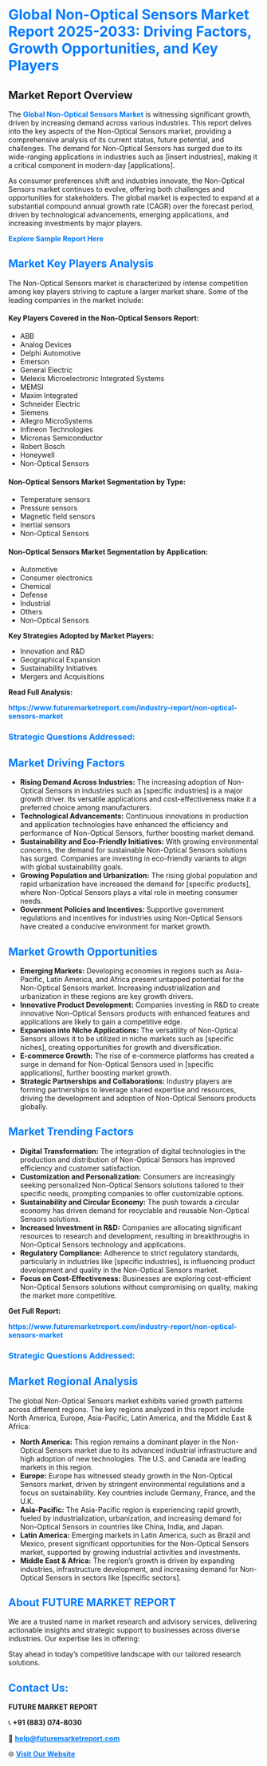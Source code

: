 <h1 style="color: #007BFF;">Global Non-Optical Sensors Market Report 2025-2033: Driving Factors, Growth Opportunities, and Key Players</h1>

<section id="overview">
<h2>Market Report Overview</h2>
<p>The <a href="https://www.futuremarketreport.com/industry-report/non-optical-sensors-market" style="color: #007BFF; text-decoration: none;"><strong>Global Non-Optical Sensors Market</strong></a> is witnessing significant growth, driven by increasing demand across various industries. This report delves into the key aspects of the Non-Optical Sensors market, providing a comprehensive analysis of its current status, future potential, and challenges. The demand for Non-Optical Sensors has surged due to its wide-ranging applications in industries such as [insert industries], making it a critical component in modern-day [applications].</p>
<p>As consumer preferences shift and industries innovate, the Non-Optical Sensors market continues to evolve, offering both challenges and opportunities for stakeholders. The global market is expected to expand at a substantial compound annual growth rate (CAGR) over the forecast period, driven by technological advancements, emerging applications, and increasing investments by major players.</p>
</section>

<section id="overview">
<p><a href="https://www.futuremarketreport.com/request-sample/reportId=106488" style="color: #007BFF; text-decoration: none;"><strong>Explore Sample Report Here</strong></a></p>
</section>

<section id="key-players">
<h2 style="color: #007BFF;">Market Key Players Analysis</h2>
<p>The Non-Optical Sensors market is characterized by intense competition among key players striving to capture a larger market share. Some of the leading companies in the market include:</p>
<h4>Key Players Covered in the Non-Optical Sensors Report:</h4>
<ul><li>ABB</li><li>Analog Devices</li><li>Delphi Automotive</li><li>Emerson</li><li>General Electric</li><li>Melexis Microelectronic Integrated Systems</li><li>MEMSI</li><li>Maxim Integrated</li><li>Schneider Electric</li><li>Siemens</li><li>Allegro MicroSystems</li><li>Infineon Technologies</li><li>Micronas Semiconductor</li><li>Robert Bosch</li><li>Honeywell</li><li>Non-Optical Sensors</li></ul>
<h4>Non-Optical Sensors Market Segmentation by Type:</h4>
<ul><li>Temperature sensors</li><li>Pressure sensors</li><li>Magnetic field sensors</li><li>Inertial sensors</li><li>Non-Optical Sensors</li></ul>

<h4>Non-Optical Sensors Market Segmentation by Application:</h4>
<ul><li>Automotive</li><li>Consumer electronics</li><li>Chemical</li><li>Defense</li><li>Industrial</li><li>Others</li><li>Non-Optical Sensors</li></ul>
<p><strong>Key Strategies Adopted by Market Players:</strong></p>
<ul>
<li>Innovation and R&D</li>
<li>Geographical Expansion</li>
<li>Sustainability Initiatives</li>
<li>Mergers and Acquisitions</li>
</ul>
</section>

<section>
<p><strong>Read Full Analysis: </strong></p><a href="https://www.futuremarketreport.com/industry-report/non-optical-sensors-market" style="color: #007BFF; text-decoration: none;"><strong>https://www.futuremarketreport.com/industry-report/non-optical-sensors-market</strong></a>
<h3 style="color: #007BFF;">Strategic Questions Addressed:</h3>
</section>

<section id="driving-factors">
<h2 style="color: #007BFF;">Market Driving Factors</h2>
<ul>
<li><strong>Rising Demand Across Industries:</strong> The increasing adoption of Non-Optical Sensors in industries such as [specific industries] is a major growth driver. Its versatile applications and cost-effectiveness make it a preferred choice among manufacturers.</li>
<li><strong>Technological Advancements:</strong> Continuous innovations in production and application technologies have enhanced the efficiency and performance of Non-Optical Sensors, further boosting market demand.</li>
<li><strong>Sustainability and Eco-Friendly Initiatives:</strong> With growing environmental concerns, the demand for sustainable Non-Optical Sensors solutions has surged. Companies are investing in eco-friendly variants to align with global sustainability goals.</li>
<li><strong>Growing Population and Urbanization:</strong> The rising global population and rapid urbanization have increased the demand for [specific products], where Non-Optical Sensors plays a vital role in meeting consumer needs.</li>
<li><strong>Government Policies and Incentives:</strong> Supportive government regulations and incentives for industries using Non-Optical Sensors have created a conducive environment for market growth.</li>
</ul>
</section>

<section id="growth-opportunities">
<h2 style="color: #007BFF;">Market Growth Opportunities</h2>
<ul>
<li><strong>Emerging Markets:</strong> Developing economies in regions such as Asia-Pacific, Latin America, and Africa present untapped potential for the Non-Optical Sensors market. Increasing industrialization and urbanization in these regions are key growth drivers.</li>
<li><strong>Innovative Product Development:</strong> Companies investing in R&D to create innovative Non-Optical Sensors products with enhanced features and applications are likely to gain a competitive edge.</li>
<li><strong>Expansion into Niche Applications:</strong> The versatility of Non-Optical Sensors allows it to be utilized in niche markets such as [specific niches], creating opportunities for growth and diversification.</li>
<li><strong>E-commerce Growth:</strong> The rise of e-commerce platforms has created a surge in demand for Non-Optical Sensors used in [specific applications], further boosting market growth.</li>
<li><strong>Strategic Partnerships and Collaborations:</strong> Industry players are forming partnerships to leverage shared expertise and resources, driving the development and adoption of Non-Optical Sensors products globally.</li>
</ul>
</section>

<section id="trending-factors">
<h2 style="color: #007BFF;">Market Trending Factors</h2>
<ul>
<li><strong>Digital Transformation:</strong> The integration of digital technologies in the production and distribution of Non-Optical Sensors has improved efficiency and customer satisfaction.</li>
<li><strong>Customization and Personalization:</strong> Consumers are increasingly seeking personalized Non-Optical Sensors solutions tailored to their specific needs, prompting companies to offer customizable options.</li>
<li><strong>Sustainability and Circular Economy:</strong> The push towards a circular economy has driven demand for recyclable and reusable Non-Optical Sensors solutions.</li>
<li><strong>Increased Investment in R&D:</strong> Companies are allocating significant resources to research and development, resulting in breakthroughs in Non-Optical Sensors technology and applications.</li>
<li><strong>Regulatory Compliance:</strong> Adherence to strict regulatory standards, particularly in industries like [specific industries], is influencing product development and quality in the Non-Optical Sensors market.</li>
<li><strong>Focus on Cost-Effectiveness:</strong> Businesses are exploring cost-efficient Non-Optical Sensors solutions without compromising on quality, making the market more competitive.</li>
</ul>
</section>

<section>
<p><strong>Get Full Report: </strong></p><a href="https://www.futuremarketreport.com/industry-report/non-optical-sensors-market" style="color: #007BFF; text-decoration: none;"><strong>https://www.futuremarketreport.com/industry-report/non-optical-sensors-market</strong></a>
<h3 style="color: #007BFF;">Strategic Questions Addressed:</h3>
</section>


<section id="regional-analysis">
<h2 style="color: #007BFF;">Market Regional Analysis</h2>
<p>The global Non-Optical Sensors market exhibits varied growth patterns across different regions. The key regions analyzed in this report include North America, Europe, Asia-Pacific, Latin America, and the Middle East & Africa:</p>
<ul>
<li><strong>North America:</strong> This region remains a dominant player in the Non-Optical Sensors market due to its advanced industrial infrastructure and high adoption of new technologies. The U.S. and Canada are leading markets in this region.</li>
<li><strong>Europe:</strong> Europe has witnessed steady growth in the Non-Optical Sensors market, driven by stringent environmental regulations and a focus on sustainability. Key countries include Germany, France, and the U.K.</li>
<li><strong>Asia-Pacific:</strong> The Asia-Pacific region is experiencing rapid growth, fueled by industrialization, urbanization, and increasing demand for Non-Optical Sensors in countries like China, India, and Japan.</li>
<li><strong>Latin America:</strong> Emerging markets in Latin America, such as Brazil and Mexico, present significant opportunities for the Non-Optical Sensors market, supported by growing industrial activities and investments.</li>
<li><strong>Middle East & Africa:</strong> The region’s growth is driven by expanding industries, infrastructure development, and increasing demand for Non-Optical Sensors in sectors like [specific sectors].</li>
</ul>
</section>

<footer>
<h2 style="color: #007BFF;">About FUTURE MARKET REPORT</h2>
<p>We are a trusted name in market research and advisory services, delivering actionable insights and strategic support to businesses across diverse industries. Our expertise lies in offering:</p>

<p>Stay ahead in today’s competitive landscape with our tailored research solutions.</p>

<h2 style="color: #007BFF;">Contact Us:</h2>
<p><strong>FUTURE MARKET REPORT</strong></p>
<p>📞 <strong>+91 (883) 074-8030</strong></p>
<p>📧 <strong><a href="mailto:help@futuremarketreport.com" style="color: #007BFF;">help@futuremarketreport.com</a></strong></p>
<p>🌐 <strong><a href="https://www.futuremarketreport.com/" style="color: #007BFF;">Visit Our Website</a></strong></p>
</footer>